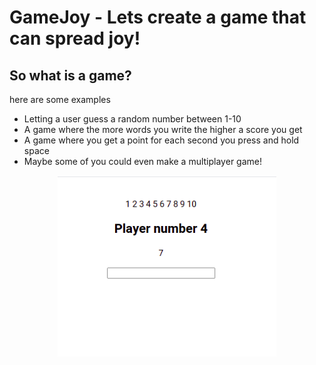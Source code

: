 # GameJoy - Lets create a game that can spread joy!


## So what is a game? 

 here are some examples
- Letting a user guess a random number between 1-10
- A game where the more words you write the higher a score you get
- A game where you get a point for each second you press and hold space
- Maybe some of you could even make a multiplayer game!


<p align="center">
  <img src="./public/screenshot_44.png" width="350" title="">
</p>
